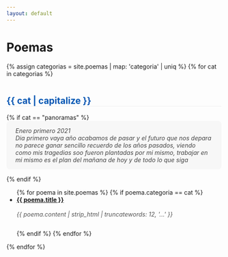 ```yaml
---
layout: default
---
```


<div class="container">
  <h1>Poemas</h1>
  {% assign categorias = site.poemas | map: 'categoria' | uniq %}
  {% for cat in categorias %}
    <h2 style="margin-top:2em; color:#0056b3; border-bottom:1px solid #eee;">{{ cat | capitalize }}</h2>
    {% if cat == "panoramas" %}
      <div style="background:#f7f7f7; padding:1em 1.5em; margin-bottom:1em; font-style:italic; color:#444; border-radius:8px;">
        Enero primero 2021<br>
        Dia primero vaya año acabamos de pasar y el futuro que nos depara no parece ganar sencillo recuerdo de los años pasados, viendo como mis tragedias soo fueron plantadas por mi mismo, trabajar en mi mismo es el plan del mañana de hoy y de todo lo que siga
      </div>
    {% endif %}
    <ul>
      {% for poema in site.poemas %}
        {% if poema.categoria == cat %}
          <li style="margin-bottom:2em;">
            <a href="{{ site.baseurl }}{{ poema.url }}"><strong>{{ poema.title }}</strong></a><br>
            <span style="display:block; color:#555; font-style:italic; white-space:pre-line;">
              {{ poema.content | strip_html | truncatewords: 12, '...' }}
            </span>
          </li>
        {% endif %}
      {% endfor %}
    </ul>
  {% endfor %}
</div>
